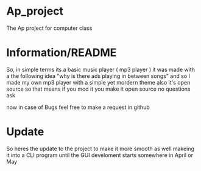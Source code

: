 # Ap_project
The Ap project for computer class

# Information/README

So, in simple terms its a basic music player ( mp3 player )
it was made with a the following idea "why is there ads playing in between songs"
and so I made my own mp3 player with a simple yet mordern theme also it's open source
so that means if you mod it you make it open source no questions ask

now in case of Bugs feel free to make a request in github

# Update

So heres the update to the project to make it more smooth as well makeing it into a CLI program
until the GUI develoment starts somewhere in April or May
